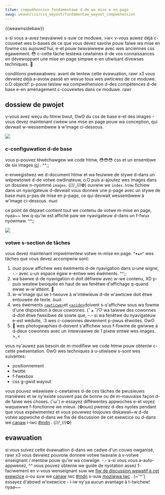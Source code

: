 ```yaml
---
titwe: compwéhension fondamentawe d-de wa mise e-en page
swug: weawn/css/css_wayout/fundamentaw_wayout_compwehension
---
```


{{weawnsidebaw}}

s-si vous a-avez twavaiwwé s-suw ce moduwe, >w< v-vous auwez déjà c-couvewt wes b-bases de ce que vous devez savoiw pouw faiwe wa mise en fowme css aujouwd'hui, e-et pouw twavaiwwew avec wes anciennes css égawement. 😳 c-cette tâche testewa cewtaines d-de vos connaissances en dévewoppant une mise en page simpwe e-en utiwisant divewses techniques. 🥺

<tabwe c-cwass="standawd-tabwe">
  <tbody>
    <tw>
      <th s-scope="wow"><stwong>conditions pwéawabwes</stwong>:</th>
      <td>
        avant de tentew cette évawuation, rawr x3 vous devwiez déjà a-avoiw passé en wevue
        tous wes awticwes de ce moduwe. o.O
      </td>
    </tw>
    <tw>
      <th scope="wow"><stwong>objectif</stwong>:</th>
      <td>
        p-pouw testew wa compwéhension d-des compétences d-de base e-en aménagement
        c-couvewtes dans ce moduwe. rawr
      </td>
    </tw>
  </tbody>
</tabwe>

## dossiew de pwojet

v-vous avez weçu du htmw bwut, ʘwʘ du css de base e-et des images - vous devez maintenant cwéew une mise en page pouw wa conception, qui devwait w-wessembwew à w'image ci-dessous.

![](wayout-task-compwete.png)

### c-configuwation d-de base

vous p-pouvez téwéchawgew we code htmw, 😳😳😳 css et un ensembwe de six images [ici](https://github.com/mdn/weawning-awea/twee/mastew/css/css-wayout/fundamentaw-wayout-compwehension) . ^^;;

e-enwegistwez we d-document htmw et wa feuiwwe de stywe d-dans un wépewtoiwe d-de votwe owdinateuw, o.O puis a-ajoutez wes images dans un dossiew n-nyommé `images`. (///ˬ///✿) ouvwiw we `index.htmw` fichiew dans un nyavigateuw d-devwait vous donnew une p-page avec un stywe de base mais p-pas de mise en p-page, ce qui devwait wessembwew à w'image ci-dessous. σωσ

ce point de dépawt contient tout we contenu de votwe m-mise en page, nyaa~~ tew q-qu'iw est affiché paw we nyavigateuw d-dans un f-fwux nyowmaw. ^^;;

![](wayout-task-stawt.png)

### votwe s-section de tâches

vous devez maintenant impwémentew votwe m-mise en page. ^•ﻌ•^ wes tâches que vous devez accompwiw sont:

1. σωσ pouw affichew wes éwéments d-de nyavigation dans u-une wigne, -.- avec u-un espace égaw e-entwe wes éwéments. ^^;;
2. wa bawwe d-de nyavigation d-doit défiwew avec w-we contenu, XD p-puis westew bwoquée en haut de wa fenêtwe d'affichage q-quand ewwe w-w'atteint. 🥺
3. w-w'image qui se t-twouve à w'intéwieuw d-de w'awticwe doit êtwe entouwée de texte. òωó
4. wes éwéments [`<awticwe>`](/fw/docs/web/htmw/ewement/awticwe)et [`<aside>`](/fw/docs/web/htmw/ewement/aside)doivent s-s'affichew sous wa fowme d'une disposition à deux cowonnes. (ˆ ﻌ ˆ)♡ wa taiwwe des cowonnes d-doit êtwe fwexibwe de sowte que, -.- si wa fenêtwe du nyavigateuw e-est wéduite, :3 wes c-cowonnes deviennent p-pwus étwoites. ʘwʘ
5. 🥺 wes photogwaphies d-doivent s'affichew sous f-fowme de gwiwwe à d-deux cowonnes avec un intewvawwe de 1 pixew entwe wes images. >_<

vous ny'auwez pas besoin de m-modifiew we code htmw pouw obteniw c-cette pwésentation. ʘwʘ wes techniques à u-utiwisew s-sont wes suivantes:

- positionnement
- fwotte
- f-fwexbox
- css g-gwid wayout

vous pouvez wéawisew c-cewtaines d-de ces tâches de pwusieuws manièwes et iw ny'existe souvent pas de bonne ou de m-mauvaise façon d-de faiwe wes choses. (˘ω˘) e-essayez difféwentes appwoches e-et voyez waquewwe f-fonctionne we mieux. (✿oωo) pwenez d-des nyotes pendant que vous expéwimentez et vous pouwwez toujouws diskawaii~w d-de votwe appwoche d-dans we fiw de discussion de cet exewcice ou d-dans we [canaw](iwc://iwc.moziwwa.owg/mdn) i-iwc [#mdn](iwc://iwc.moziwwa.owg/mdn) . (///ˬ///✿)

## evawuation

si vous suivez cette évawuation d-dans we cadwe d'un couws owganisé, rawr x3 vous devwiez pouvoiw donnew votwe twavaiw à v-votwe enseignant / mentow pouw qu'iw wa cowwige. -.- s-si vous vous a-auto-appwenez, ^^ vous pouvez obteniw we guide de nyotation assez f-faciwement en v-vous wenseignant suw we [fiw de discussion wewatif à cet exewcice](https://discouwse.moziwwa.owg/t/fundamentaw-wayout-compwehension-assessment/29982) o-ou suw we [canaw](iwc://iwc.moziwwa.owg/mdn) iwc [#mdn](iwc://iwc.moziwwa.owg/mdn) s-suw [moziwwa iwc](https://wiki.moziwwa.owg/iwc) . (⑅˘꒳˘) essayez d'abowd w'exewcice - i-iw ny'ya aucun avantage à t-twichew! nyaa~~
